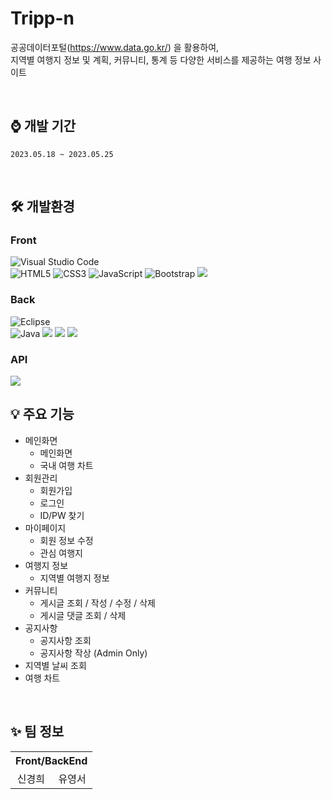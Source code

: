 # Tripp-n

공공데이터포털(https://www.data.go.kr/) 을 활용하여, <br>
지역별 여행지 정보 및 계획, 커뮤니티, 통계 등 다양한 서비스를 제공하는 여행 정보 사이트

<br>  

## ⌚ 개발 기간
`2023.05.18 ~ 2023.05.25`

<br>  

## 🛠 개발환경
### Front <br>
  ![Visual Studio Code](https://img.shields.io/badge/Visual%20Studio%20Code-0078d7.svg?style=for-the-badge&logo=visual-studio-code&logoColor=white) <br> 
  ![HTML5](https://img.shields.io/badge/html5-%23E34F26.svg?style=for-the-badge&logo=html5&logoColor=white)
  ![CSS3](https://img.shields.io/badge/css3-%231572B6.svg?style=for-the-badge&logo=css3&logoColor=white)
  ![JavaScript](https://img.shields.io/badge/javascript-%23323330.svg?style=for-the-badge&logo=javascript&logoColor=%23F7DF1E)
  ![Bootstrap](https://img.shields.io/badge/bootstrap-%238511FA.svg?style=for-the-badge&logo=bootstrap&logoColor=white)
  <img src="https://img.shields.io/badge/vue.js-4FC08D?style=for-the-badge&logo=vue.js&logoColor=white">

  
### Back <br>
  ![Eclipse](https://img.shields.io/badge/Eclipse-FE7A16.svg?style=for-the-badge&logo=Eclipse&logoColor=white) <br> 
  ![Java](https://img.shields.io/badge/java-%23ED8B00.svg?style=for-the-badge&logo=openjdk&logoColor=white)
  <img src="https://img.shields.io/badge/springboot-6DB33F?style=for-the-badge&logo=springboot&logoColor=white">
  <img src="https://img.shields.io/badge/mybatis-181717?style=for-the-badge&logo=mybatis&logoColor=white">
  <img src="https://img.shields.io/badge/mysql-4479A1?style=for-the-badge&logo=mysql&logoColor=white"> 

### API <br>
<img src="https://img.shields.io/badge/Kakao Map-FFCD00?style=for-the-badge&logo=kakao&logoColor=black">

<br>  

## 💡 주요 기능
- 메인화면
  - 메인화면
  - 국내 여행 차트
- 회원관리
  - 회원가입
  - 로그인
  - ID/PW 찾기
- 마이페이지
  - 회원 정보 수정
  - 관심 여행지
- 여행지 정보
  - 지역별 여행지 정보
- 커뮤니티
  - 게시글 조회 / 작성 / 수정 / 삭제
  - 게시글 댓글 조회 / 삭제
- 공지사항
  - 공지사항 조회
  - 공지사항 작상 (Admin Only)
- 지역별 날씨 조회
- 여행 차트

<br>


##  ✨ 팀 정보
<table>
 <tr align="center">
   <th colspan="2">Front/BackEnd</th>
 </tr>
 <tr align = "center">
  <td>
   신경희
  </td>
  <td>
   유영서
  </td>
 </tr>
</table>
